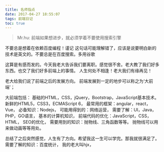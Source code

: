 ```yaml
---
title: 名师指点
date: 2017-04-27 18:55:07
tags: 前端日记
toc: true
---
```

> Mr.hu:
> 前端如果想进步，就必须学着不要使用搜索引擎

不要总是想着在依赖百度编程！谨记
这句话可能理解错了，应该是说要明白新的技术是英文的。不要总是在百度搜索。多用谷歌

这算是有感而发的。今天我老大告诉我们要离职。感觉很不舍。老大教了我们好多东西。也交了我们好多前端上的事情。
人生何处不相逢！老大我们有缘再见！

老大给我们说了前端之后的发展方向。
前端发展到一定的地步可以称之为‘大前端’；

<!--more-->
大前端包括：
    基础的HTML，CSS，jQuery，Bootstrap，JavaScript基本技术。
    新鲜的HTML5，CSS3，ECMAScript 6，
    最常用的框架：angular，react，Vue，
    必备知识：Nodejs，
    可能用得到的：网络运营，
    需要了解：UI，Java，PHP，GO语言，
    基本的计算机知识，
    前端代码的优化：JavaScript，CSS，HTML，
    SEO的优化，
    需要用到的知识：抛物线、三角函数等等。
    抛物线可以用来做动画等等用处。
    
总结了之后突然感觉，人生有了方向。希望我这一生可以学完。那我就很满足了。
需要了解的知识：百度统计，
我的老大叫hjx，